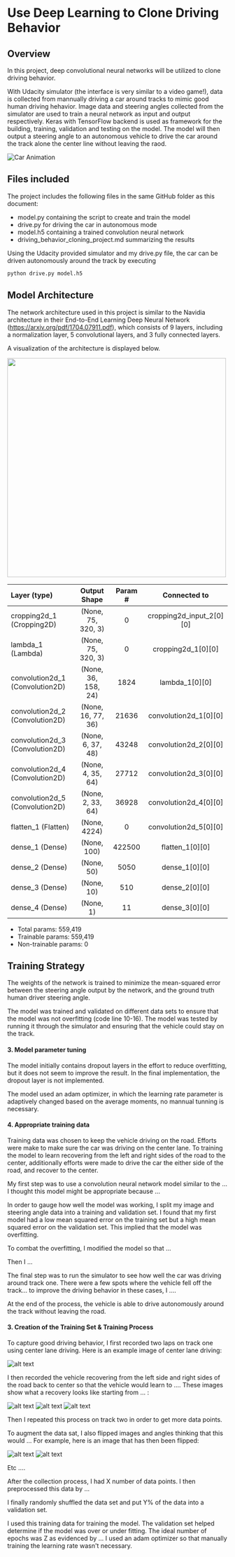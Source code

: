 # Use Deep Learning to Clone Driving Behavior

Overview
---
In this project, deep convolutional neural networks will be utilized to clone driving behavior. 

With Udacity simulator (the interface is very similar to a video game!), data is collected from mannually driving a car around tracks to mimic good human driving hehavior. Image data and steering angles collected from the simulator are used to train a neural network as input and output respectively. Keras with TensorFlow backend is used as framework for the building, training, validation and testing on the model. The model will then output a steering angle to an autonomous vehicle to drive the car around the track alone the center line without leaving the raod.

![Car Animation][image1] 

[//]: # (Image References)

[image1]: ./examples/car.gif "Car Animation"
[image2]: ./examples/Navidia-cnn-architecture.png "Navidia architecture"
[image3]: ./examples/placeholder_small.png "Recovery Image"
[image4]: ./examples/placeholder_small.png "Recovery Image"
[image5]: ./examples/placeholder_small.png "Recovery Image"
[image6]: ./examples/placeholder_small.png "Normal Image"
[image7]: ./examples/placeholder_small.png "Flipped Image"

Files included
---

The project includes the following files in the same GitHub folder as this document:
* model.py containing the script to create and train the model
* drive.py for driving the car in autonomous mode
* model.h5 containing a trained convolution neural network 
* driving_behavior_cloning_project.md summarizing the results

Using the Udacity provided simulator and my drive.py file, the car can be driven autonomously around the track by executing 
```sh
python drive.py model.h5
```

Model Architecture
---

The network architecture used in this project is similar to the Navidia architecture in their End-to-End Learning Deep Neural Network (https://arxiv.org/pdf/1704.07911.pdf), which consists of 9 layers, including a normalization layer, 5 convolutional layers, and 3 fully connected layers. 

A visualization of the architecture is displayed below.

<!-- ![Navidia architecture][image1] -->
<img src="./examples/Navidia-cnn-architecture.png" align="middle" height="500">



|Layer (type)                    |   Output Shape     |  Param #  |   Connected to             |
|:-------------------------------|:------------------:|:---------:|:--------------------------:|
|cropping2d_1 (Cropping2D)       | (None, 75, 320, 3) |   0       |   cropping2d_input_2[0][0] |
|lambda_1 (Lambda)               | (None, 75, 320, 3) |   0       |    cropping2d_1[0][0]      |         
|convolution2d_1 (Convolution2D) | (None, 36, 158, 24)|   1824    |    lambda_1[0][0]          |         
|convolution2d_2 (Convolution2D) | (None, 16, 77, 36) |   21636   |    convolution2d_1[0][0]   |         
|convolution2d_3 (Convolution2D) | (None, 6, 37, 48)  |   43248   |    convolution2d_2[0][0]   |         
|convolution2d_4 (Convolution2D) | (None, 4, 35, 64)  |   27712   |    convolution2d_3[0][0]   |         
|convolution2d_5 (Convolution2D) | (None, 2, 33, 64)  |   36928   |    convolution2d_4[0][0]   |         
|flatten_1 (Flatten)             | (None, 4224)       |   0       |    convolution2d_5[0][0]   |         
|dense_1 (Dense)                 | (None, 100)        |   422500  |    flatten_1[0][0]         |         
|dense_2 (Dense)                 | (None, 50)         |   5050    |    dense_1[0][0]           |         
|dense_3 (Dense)                 | (None, 10)         |   510     |    dense_2[0][0]           |         
|dense_4 (Dense)                 | (None, 1)          |   11      |    dense_3[0][0]           |         

* Total params: 559,419
* Trainable params: 559,419
* Non-trainable params: 0



Training Strategy
---

The weights of the network is trained to minimize the mean-squared error between the steering angle output by the network, and the ground truth human driver steering angle.


The model was trained and validated on different data sets to ensure that the model was not overfitting (code line 10-16). The model was tested by running it through the simulator and ensuring that the vehicle could stay on the track.

#### 3. Model parameter tuning

The model initially contains dropout layers in the effort to reduce overfitting, but it does not seem to improve the result. In the final implementation, the dropout layer is not implemented.

The model used an adam optimizer, in which the learning rate parameter is adaptively changed based on the average moments, no mannual tunning is necessary. 

#### 4. Appropriate training data

Training data was chosen to keep the vehicle driving on the road. Efforts were make to make sure the car was driving on the center lane. To training the model to learn recovering from the left and right sides of the road to the center, additionally efforts were made to drive the car the either side of the road, and recover to the center. 


My first step was to use a convolution neural network model similar to the ... I thought this model might be appropriate because ...

In order to gauge how well the model was working, I split my image and steering angle data into a training and validation set. I found that my first model had a low mean squared error on the training set but a high mean squared error on the validation set. This implied that the model was overfitting. 

To combat the overfitting, I modified the model so that ...

Then I ... 

The final step was to run the simulator to see how well the car was driving around track one. There were a few spots where the vehicle fell off the track... to improve the driving behavior in these cases, I ....

At the end of the process, the vehicle is able to drive autonomously around the track without leaving the road.



#### 3. Creation of the Training Set & Training Process

To capture good driving behavior, I first recorded two laps on track one using center lane driving. Here is an example image of center lane driving:

![alt text][image2]

I then recorded the vehicle recovering from the left side and right sides of the road back to center so that the vehicle would learn to .... These images show what a recovery looks like starting from ... :

![alt text][image3]
![alt text][image4]
![alt text][image5]

Then I repeated this process on track two in order to get more data points.

To augment the data sat, I also flipped images and angles thinking that this would ... For example, here is an image that has then been flipped:

![alt text][image6]
![alt text][image7]

Etc ....

After the collection process, I had X number of data points. I then preprocessed this data by ...


I finally randomly shuffled the data set and put Y% of the data into a validation set. 

I used this training data for training the model. The validation set helped determine if the model was over or under fitting. The ideal number of epochs was Z as evidenced by ... I used an adam optimizer so that manually training the learning rate wasn't necessary.
